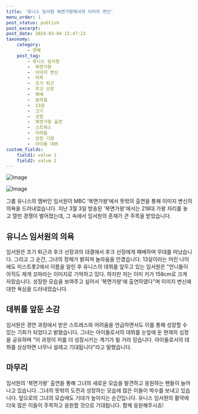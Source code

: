 ```yaml
---
title: '유니스 임서원 복면가왕에서의 이미지 변신'
menu_order: 1
post_status: publish
post_excerpt: 
post_date: 2024-03-04 15:47:13
taxonomy:
    category:
        - 연예
    post_tag:
        - 유니스 임서원
        -  복면가왕
        -  이미지 변신
        -  의욕
        -  조기 퇴근
        -  후크 선장
        -  패배
        -  놀라움
        -  13살
        -  크기
        -  성장
        -  복면가왕 출연
        -  스트레스
        -  어려움
        -  성장 기회
        -  아이돌 데뷔
custom_fields:
    field1: value 1
    field2: value 2
---
```


![Image](https://mimgnews.pstatic.net/image/609/2024/03/04/202403032025451110_1_20240304060203454.jpg?type=w540)

![Image](https://ssl.pstatic.net/mimgnews/image/609/2024/03/04/202403032025451110_2_20240304060203457.jpg?type=w540)

그룹 유니스의 멤버인 임서원이 MBC ‘복면가왕’에서 뜻밖의 출연을 통해 이미지 변신의 의욕을 드러내었습니다. 지난 3월 3일 방송된 '복면가왕'에서는 218대 가왕 자리를 놓고 열띤 경쟁이 벌어졌는데, 그 속에서 임서원의 존재가 큰 주목을 받았습니다.
## 유니스 임서원의 의욕
임서원은 조기 퇴근과 후크 선장과의 대결에서 후크 선장에게 패배하며 무대를 떠났습니다. 그리고 그 순간, 그녀의 정체가 밝혀져 놀라움을 안겼습니다. 13살이라는 어린 나이에도 미스트롯2에서 이름을 알린 후 유니스의 데뷔를 앞두고 있는 임서원은 "언니들이 아직도 제게 꼬마라는 이미지로 기억하고 있다. 하지만 저는 이미 키가 158cm로 크게 자랐습니다. 성장한 모습을 보여주고 싶어서 '복면가왕'에 출연하였다"며 이미지 변신에 대한 욕심을 드러내었습니다.
## 데뷔를 앞둔 소감
임서원은 경연 과정에서 받은 스트레스와 어려움을 언급하면서도 이를 통해 성장할 수 있는 기회가 되었다고 밝혔습니다. 그녀는 아이돌로서의 데뷔를 눈앞에 둔 현재의 심정을 공유하며 "이 과정이 저를 더 성장시키는 계기가 될 거라 믿습니다. 아이돌로서의 데뷔를 상상하면 너무나 설레고 기대됩니다"라고 말했습니다.
## 마무리
임서원의 '복면가왕' 출연을 통해 그녀의 새로운 모습을 발견하고 응원하는 팬들이 늘어나고 있습니다. 그녀의 뜻밖의 도전과 성장하는 모습에 많은 이들이 박수를 보내고 있습니다. 앞으로의 그녀의 모습에도 기대가 높아지는 순간입니다. 유니스 임서원의 활약에 더욱 많은 이들이 주목하고 응원할 것으로 기대됩니다. 함께 응원해주시죠!
